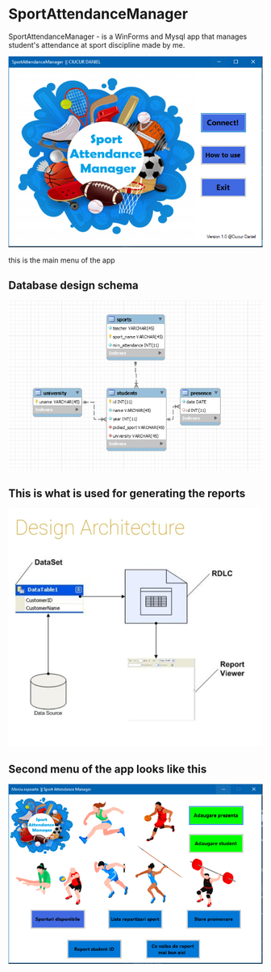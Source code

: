 # SportAttendanceManager
SportAttendanceManager - is a WinForms and Mysql app that manages student's attendance at sport discipline made by me.

![Main menu](DescriptionMedia/main_sportattendance_manager.PNG?raw=true "Menu of the app")

this is the main menu of the app

<h2>Database design schema</h2>

![SQL Schema](DescriptionMedia/sql_schema.PNG?raw=true "SQL database design of the app")

<h2>This is what is used for generating the reports</h2>

![RLDC arhitecture](DescriptionMedia/RLDC_Design_Arhtecture.jpg?raw=true "RLDC arhitecture")

<h2>Second menu of the app looks like this</h2>

![Second menu of the app](DescriptionMedia/meniu_general_r.PNG?raw=true "Second menu of the app")
